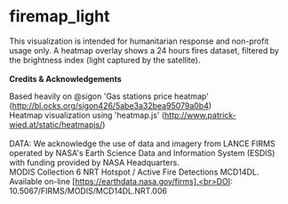 # firemap_light
This visualization is intended for humanitarian response and non-profit usage only. A heatmap overlay shows a 24 hours fires dataset, filtered by the brightness index (light captured by the satellite).<br><br>
<strong>Credits & Acknowledgements</strong><br>

Based heavily on @sigon 'Gas stations price heatmap' (http://bl.ocks.org/sigon426/5abe3a32bea95079a0b4)<br>
Heatmap visualization using 'heatmap.js' (http://www.patrick-wied.at/static/heatmapjs/)<br><br>
DATA:
We acknowledge the use of data and imagery from LANCE FIRMS operated by NASA's Earth Science Data and Information System (ESDIS) with funding provided by NASA Headquarters.<br>
MODIS Collection 6 NRT Hotspot / Active Fire Detections MCD14DL.<br>Available on-line [https://earthdata.nasa.gov/firms].<br>DOI: 10.5067/FIRMS/MODIS/MCD14DL.NRT.006
